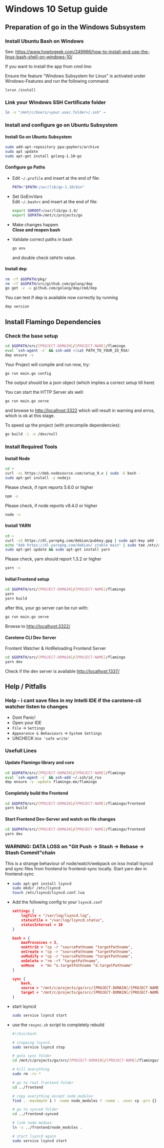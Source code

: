 # Windows 10 Setup guide


## Preparation of go in the Windows Subsystem

### Install Ubuntu Bash on Windows

See: https://www.howtogeek.com/249966/how-to-install-and-use-the-linux-bash-shell-on-windows-10/
  
If you want to install the app from cmd line:

Ensure the feature "Windows Subsystem for Linux" is activated under Windows-Features and run the following command: 
```
lxrun /install
```

### Link your Windows SSH Certificate folder 

```bash
ln -s "/mnt/c/Users/<your.user.folder>/.ssh" ~
```

### Install and configure go on Ubuntu Subsystem

#### Install Go on Ubuntu Subsystem

```bash
sudo add-apt-repository ppa:gophers/archive
sudo apt update
sudo apt-get install golang-1.10-go
```
   
#### Configure go Paths

-  Edit `~/.profile` and insert at the end of file:  
    ```bash
    PATH="$PATH:/usr/lib/go-1.10/bin"
    ```

-  Set GoEnvVars  
   Edit  `~/.bashrc` and insert at the end of file:
   ```bash
   export GOROOT=/usr/lib/go-1.9/
   export GOPATH=/mnt/c/projects/go
   ```

- Make changes happen  
   <b>Close and reopen bash</b>

- Validate correct paths in bash  
   ```bash
   go env
   ```
   and double check `GOPATH` value. 
   
#### Install dep

```bash
rm -rf $GOPATH/pkg/
rm -rf $GOPATH/src/github.com/golang/dep
go get -v -u github.com/golang/dep/cmd/dep
```

You can test if dep is available now correctly by running
```bash
dep version
```
    
## Install Flamingo Dependencies
    

### Check the base setup

```bash
cd $GOPATH/src/[PROJECT-DOMAIN]/[PROJECT-NAME]/flamingo
eval `ssh-agent -s` && ssh-add <(cat PATH_TO_YOUR_ID_RSA)
dep ensure -v
```

Your Project will compile and run now, try:

```bash
go run main.go config
```

The output should be a json object (which implies a correct setup till here)
    
You can start the HTTP Server als well:

```bash
go run main.go serve
```

and browse to [http://localhost:3322](http://localhost:3322)
which will result in warning and erros, which is ok at this stage.

To speed up the project (with precompile dependencies):

```bash
go build -i -o /dev/null
```

### Install Required Tools

#### Install Node

```bash
cd ~
curl -sL https://deb.nodesource.com/setup_9.x | sudo -E bash -
sudo apt-get install -y nodejs
```

Please check, if npm reports 5.6.0 or higher
```bash
npm -v
```

Please check, if node reports v9.4.0 or higher
```bash
node -v
```

#### Install YARN

```bash
cd ~
curl -sS https://dl.yarnpkg.com/debian/pubkey.gpg | sudo apt-key add -
echo "deb https://dl.yarnpkg.com/debian/ stable main" | sudo tee /etc/apt/sources.list.d/yarn.list
sudo apt-get update && sudo apt-get install yarn
```

Please check, yarn should report 1.3.2 or higher

```bash
yarn -v
```

#### Initial Frontend setup

```bash
cd $GOPATH/src/[PROJECT-DOMAIN]/[PROJECT-NAME]/flamingo
yarn
yarn build
```

after this, your go server can be run with:
```bash
go run main.go serve
```

Browse to [http://localhost:3322/](http://localhost:3322/)

#### Carotene CLI Dev Server

Frontent Watcher & HotReloading Frontend Server

```bash
cd $GOPATH/src/[PROJECT-DOMAIN]/[PROJECT-NAME]/flamingo
yarn dev
```

Check if the dev server is available [http://localhost:1337/](http://localhost:1337/)

## Help / Pitfalls

### Help - i cant save files in my Intelli IDE if the carotene-cli watcher listen to changes

- Dont Panic!
- Open your IDE 
- `File` -> `Settings`
- `Appearance & Behaviours` -> `System Settings`
- UNCHECK `Use 'safe write'`


### Usefull Lines

#### Update Flamingo library and core

```bash
cd $GOPATH/src/[PROJECT-DOMAIN]/[PROJECT-NAME]/flamingo
eval `ssh-agent -s` && ssh-add ~/.ssh/id_rsa
dep ensure -v -update flamingo.me/flamingo
```

#### Completely build the Frontend

```bash
cd $GOPATH/src/[PROJECT-DOMAIN]/[PROJECT-NAME]/flamingo/frontend
yarn build
```

#### Start Frontend Dev-Server and watch on file changes 

```bash
cd $GOPATH/src/[PROJECT-DOMAIN]/[PROJECT-NAME]/flamingo/frontend
yarn dev
```


### WARNING: DATA LOSS on "Git Push -> Stash -> Rebase -> Stash Commit"chain

This is a strange behaviour of node/watch/webpack on lxss
Install lsyncd and sync files from frontend to frontend-sync locally.
Start yarn dev in frontend-sync

-   
  ```bash
  sudo apt-get install lsyncd
  sudo mkdir /etc/lsyncd
  touch /etc/lsyncd/lsyncd.conf.lua
  ```
  
- Add the following config to your `lsyncd.conf`  

    ```json
    settings {
        logfile = "/var/log/lsyncd.log",
        statusFile = "/var/log/lsyncd.status",
        statusInterval = 10
    }

    bash = {
        maxProcesses = 3,
        onAttrib = "cp -r ^sourcePathname ^targetPathname",
        onCreate = "cp -r ^sourcePathname ^targetPathname",
        onModify = "cp -r ^sourcePathname ^targetPathname",
        onDelete = "rm -rf ^targetPathname",
        onMove   = "mv ^o.targetPathname ^d.targetPathname"
    }

    sync {
        bash,
        source = "/mnt/c/projects/go/src/[PROJECT-DOMAIN]/[PROJECT-NAME]/flamingo/frontend/src",
        target = "/mnt/c/projects/go/src/[PROJECT-DOMAIN]/[PROJECT-NAME]/flamingo/frontend-synced/src"
    }
    ```

- start lsyncd

  ```bash
  sudo service lsyncd start
  ```

- use the `resync.sh` script to completely rebuild

  ```bash
  #!/bin/bash
  
  # stopping lsyncd.
  sudo service lsyncd stop
  
  # goto sync folder
  cd /mnt/c/projects/go/src/[PROJECT-DOMAIN]/[PROJECT-NAME]/flamingo/frontend-synced
  
  # kill everything
  sudo rm -rv *
  
  # go to real frontend folder
  cd ../frontend
  
  # copy everything except node_modules 
  find . -maxdepth 1 ! -name node_modules ! -name . -exec cp -prv {} ../frontend-synced \;
  
  # go to synced folder
  cd ../frontend-synced
  
  # link node modues
  ln -s ../frontend/node_modules .
  
  # start lsyncd again
  sudo service lsyncd start
  ```
  
